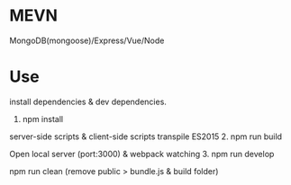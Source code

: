 # MEVN
MongoDB(mongoose)/Express/Vue/Node

# Use
install dependencies & dev dependencies.
1. npm install

server-side scripts & client-side scripts transpile ES2015
2. npm run build

Open local server (port:3000) & webpack watching
3. npm run develop

npm run clean (remove public > bundle.js & build folder)
